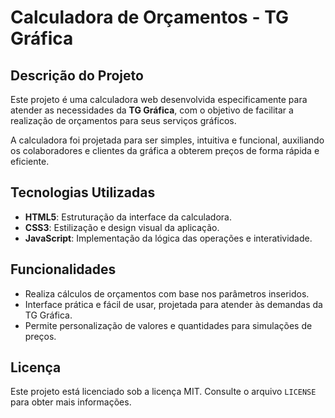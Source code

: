 # Calculadora de Orçamentos - TG Gráfica

## Descrição do Projeto

Este projeto é uma calculadora web desenvolvida especificamente para atender as necessidades da **TG Gráfica**, com o objetivo de facilitar a realização de orçamentos para seus serviços gráficos. 

A calculadora foi projetada para ser simples, intuitiva e funcional, auxiliando os colaboradores e clientes da gráfica a obterem preços de forma rápida e eficiente.

## Tecnologias Utilizadas

- **HTML5**: Estruturação da interface da calculadora.
- **CSS3**: Estilização e design visual da aplicação.
- **JavaScript**: Implementação da lógica das operações e interatividade.

## Funcionalidades

- Realiza cálculos de orçamentos com base nos parâmetros inseridos.
- Interface prática e fácil de usar, projetada para atender às demandas da TG Gráfica.
- Permite personalização de valores e quantidades para simulações de preços.

## Licença

Este projeto está licenciado sob a licença MIT. Consulte o arquivo `LICENSE` para obter mais informações.
